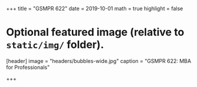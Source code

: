 +++
title = "GSMPR 622"
date = 2019-10-01
math = true
highlight = false

# Optional featured image (relative to `static/img/` folder).
[header]
image = "headers/bubbles-wide.jpg"
caption = "GSMPR 622: MBA for Professionals"

+++

